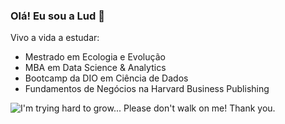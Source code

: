 ### Olá! Eu sou a Lud 👋

Vivo a vida a estudar:
- Mestrado em Ecologia e Evolução
- MBA em Data Science & Analytics
- Bootcamp da DIO em Ciência de Dados
- Fundamentos de Negócios na Harvard Business Publishing

![I'm trying hard to grow... Please don't walk on me! Thank you.](https://www.google.com/url?sa=i&url=https%3A%2F%2Ftwitter.com%2Fmoonraiijeu%2Fstatus%2F1329698553048883200&psig=AOvVaw2cOGCD32D7YUMDC1Tw39-J&ust=1693352557084000&source=images&cd=vfe&opi=89978449&ved=0CBAQjRxqFwoTCPi63f7DgIEDFQAAAAAdAAAAABAE)

